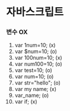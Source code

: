 # 자바스크립트
### 변수 OX
1. var 1num=10; (x)
2. var $num=10; (o)
3. var 100num=10; (x)
4. var num100=10; (o)
5. var test=10; (o)
6. var num=10; (o)
7. var str="hello"; (o)
8. var my name; (x)
9. var_name; (o)
10. var if; (x)
